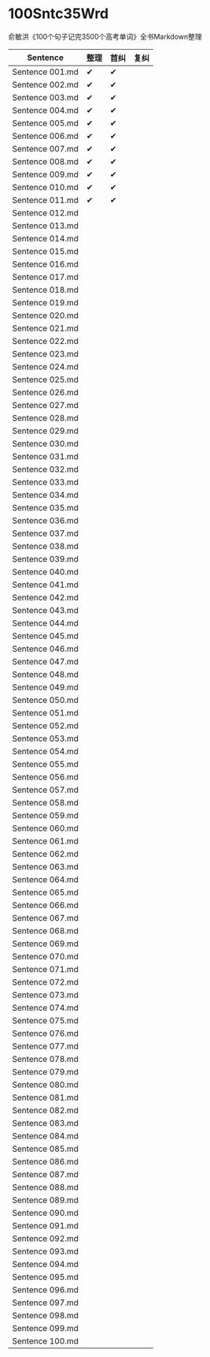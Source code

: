 # 100Sntc35Wrd
俞敏洪《100个句子记完3500个高考单词》全书Markdown整理

| Sentence        | 整理 | 首纠 | 复纠 |
| --------------- | ---- | ---- | ---- |
| Sentence 001.md | ✔    | ✔    |      |
| Sentence 002.md | ✔    | ✔    |      |
| Sentence 003.md | ✔    | ✔    |      |
| Sentence 004.md | ✔    | ✔    |      |
| Sentence 005.md | ✔    | ✔    |      |
| Sentence 006.md | ✔    | ✔    |      |
| Sentence 007.md | ✔    | ✔    |      |
| Sentence 008.md | ✔    | ✔    |      |
| Sentence 009.md | ✔    | ✔    |      |
| Sentence 010.md | ✔    | ✔    |      |
| Sentence 011.md | ✔    | ✔    |      |
| Sentence 012.md |      |      |      |
| Sentence 013.md |      |      |      |
| Sentence 014.md |      |      |      |
| Sentence 015.md |      |      |      |
| Sentence 016.md |      |      |      |
| Sentence 017.md |      |      |      |
| Sentence 018.md |      |      |      |
| Sentence 019.md |      |      |      |
| Sentence 020.md |      |      |      |
| Sentence 021.md |      |      |      |
| Sentence 022.md |      |      |      |
| Sentence 023.md |      |      |      |
| Sentence 024.md |      |      |      |
| Sentence 025.md |      |      |      |
| Sentence 026.md |      |      |      |
| Sentence 027.md |      |      |      |
| Sentence 028.md |      |      |      |
| Sentence 029.md |      |      |      |
| Sentence 030.md |      |      |      |
| Sentence 031.md |      |      |      |
| Sentence 032.md |      |      |      |
| Sentence 033.md |      |      |      |
| Sentence 034.md |      |      |      |
| Sentence 035.md |      |      |      |
| Sentence 036.md |      |      |      |
| Sentence 037.md |      |      |      |
| Sentence 038.md |      |      |      |
| Sentence 039.md |      |      |      |
| Sentence 040.md |      |      |      |
| Sentence 041.md |      |      |      |
| Sentence 042.md |      |      |      |
| Sentence 043.md |      |      |      |
| Sentence 044.md |      |      |      |
| Sentence 045.md |      |      |      |
| Sentence 046.md |      |      |      |
| Sentence 047.md |      |      |      |
| Sentence 048.md |      |      |      |
| Sentence 049.md |      |      |      |
| Sentence 050.md |      |      |      |
| Sentence 051.md |      |      |      |
| Sentence 052.md |      |      |      |
| Sentence 053.md |      |      |      |
| Sentence 054.md |      |      |      |
| Sentence 055.md |      |      |      |
| Sentence 056.md |      |      |      |
| Sentence 057.md |      |      |      |
| Sentence 058.md |      |      |      |
| Sentence 059.md |      |      |      |
| Sentence 060.md |      |      |      |
| Sentence 061.md |      |      |      |
| Sentence 062.md |      |      |      |
| Sentence 063.md |      |      |      |
| Sentence 064.md |      |      |      |
| Sentence 065.md |      |      |      |
| Sentence 066.md |      |      |      |
| Sentence 067.md |      |      |      |
| Sentence 068.md |      |      |      |
| Sentence 069.md |      |      |      |
| Sentence 070.md |      |      |      |
| Sentence 071.md |      |      |      |
| Sentence 072.md |      |      |      |
| Sentence 073.md |      |      |      |
| Sentence 074.md |      |      |      |
| Sentence 075.md |      |      |      |
| Sentence 076.md |      |      |      |
| Sentence 077.md |      |      |      |
| Sentence 078.md |      |      |      |
| Sentence 079.md |      |      |      |
| Sentence 080.md |      |      |      |
| Sentence 081.md |      |      |      |
| Sentence 082.md |      |      |      |
| Sentence 083.md |      |      |      |
| Sentence 084.md |      |      |      |
| Sentence 085.md |      |      |      |
| Sentence 086.md |      |      |      |
| Sentence 087.md |      |      |      |
| Sentence 088.md |      |      |      |
| Sentence 089.md |      |      |      |
| Sentence 090.md |      |      |      |
| Sentence 091.md |      |      |      |
| Sentence 092.md |      |      |      |
| Sentence 093.md |      |      |      |
| Sentence 094.md |      |      |      |
| Sentence 095.md |      |      |      |
| Sentence 096.md |      |      |      |
| Sentence 097.md |      |      |      |
| Sentence 098.md |      |      |      |
| Sentence 099.md |      |      |      |
| Sentence 100.md |      |      |      |